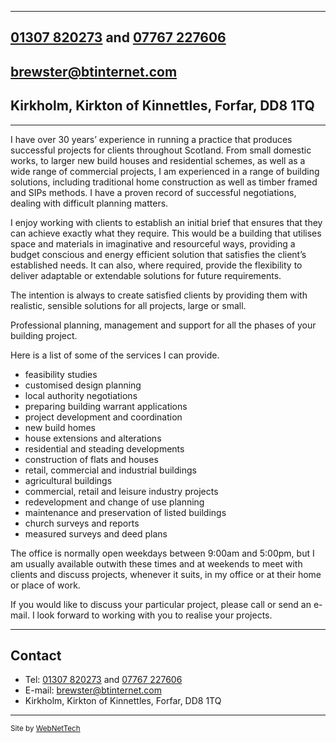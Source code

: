 ----
[01307 820273](tel:01307820273) and [07767 227606](tel:07767227606)
------------------------------------------------------------------------
[brewster@btinternet.com](mailto:brester@btinternet.com)
----------------------------------------------------------------
Kirkholm, Kirkton of Kinnettles, Forfar, DD8 1TQ
------------------------------------------------

----

I have over 30 years’ experience in running a practice that produces successful projects for clients throughout Scotland. From small domestic works, to larger new build houses and residential schemes, as well as a wide range of commercial projects, I am experienced in a range of building solutions, including traditional home construction as well as timber framed and SIPs methods. I have a proven record of successful negotiations, dealing with difficult planning matters.

I enjoy working with clients to establish an initial brief that ensures that they can achieve exactly what they require. This would be a building that utilises space and materials in imaginative and resourceful ways, providing a budget conscious and energy efficient solution that satisfies the client’s established needs. It can also, where required, provide the flexibility to deliver adaptable or extendable solutions for future requirements.

The intention is always to create satisfied clients by providing them with realistic, sensible solutions for all projects, large or small.

Professional planning, management and support for all the phases of your building project.

Here is a list of some of the services I can provide.

* feasibility studies
* customised design planning
* local authority negotiations
* preparing building warrant applications
* project development and coordination
* new build homes
* house extensions and alterations
* residential and steading developments
* construction of flats and houses
* retail, commercial and industrial buildings
* agricultural buildings
* commercial, retail and leisure industry projects
* redevelopment and change of use planning
* maintenance and preservation of listed buildings
* church surveys and reports
* measured surveys and deed plans

The office is normally open weekdays between 9:00am and 5:00pm, but I am usually available outwith these times and at weekends to meet with clients and discuss projects, whenever it suits, in my office or at their home or place of work.

If you would like to discuss your particular project, please call or send an e-mail. I look forward to working with you to realise your projects.

----

Contact
-------

* Tel: [01307 820273](tel:01307820273) and [07767 227606](tel:07767227606)
* E-mail: [brewster@btinternet.com](mailto:brester@btinternet.com)
* Kirkholm, Kirkton of Kinnettles, Forfar, DD8 1TQ

----
<small>Site by [WebNetTech](http://webnette.ch)</small>
